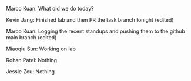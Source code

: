 Marco Kuan: What did we do today?

Kevin Jang: Finished lab and then PR the task branch tonight (edited)

Marco Kuan: Logging the recent standups and pushing them to the github main branch (edited)

Miaoqiu Sun: Working on lab

Rohan Patel: Nothing

Jessie Zou: Nothing
